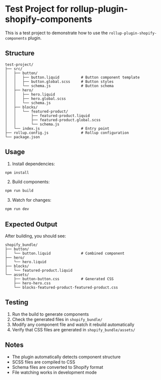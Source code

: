 # Test Project for rollup-plugin-shopify-components

This is a test project to demonstrate how to use the `rollup-plugin-shopify-components` plugin.

## Structure

```
test-project/
├── src/
│   ├── button/
│   │   ├── button.liquid          # Button component template
│   │   ├── button.global.scss     # Button styles
│   │   └── schema.js              # Button schema
│   ├── hero/
│   │   ├── hero.liquid
│   │   ├── hero.global.scss
│   │   └── schema.js
│   ├── blocks/
│   │   └── featured-product/
│   │       ├── featured-product.liquid
│   │       ├── featured-product.global.scss
│   │       └── schema.js
│   └── index.js                   # Entry point
├── rollup.config.js               # Rollup configuration
└── package.json
```

## Usage

1. Install dependencies:
```bash
npm install
```

2. Build components:
```bash
npm run build
```

3. Watch for changes:
```bash
npm run dev
```

## Expected Output

After building, you should see:

```
shopify_bundle/
├── button/
│   └── button.liquid              # Combined component
├── hero/
│   └── hero.liquid
├── blocks/
│   └── featured-product.liquid
└── assets/
    ├── button-button.css          # Generated CSS
    ├── hero-hero.css
    └── blocks-featured-product-featured-product.css
```

## Testing

1. Run the build to generate components
2. Check the generated files in `shopify_bundle/`
3. Modify any component file and watch it rebuild automatically
4. Verify that CSS files are generated in `shopify_bundle/assets/`

## Notes

- The plugin automatically detects component structure
- SCSS files are compiled to CSS
- Schema files are converted to Shopify format
- File watching works in development mode 